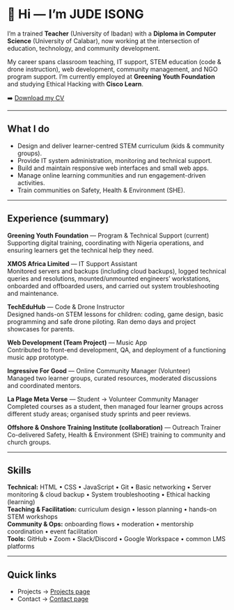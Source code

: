 # 👋 Hi — I’m JUDE ISONG

I’m a trained **Teacher** (University of Ibadan) with a **Diploma in Computer Science** (University of Calabar), now working at the intersection of education, technology, and community development.

My career spans classroom teaching, IT support, STEM education (code & drone instruction), web development, community management, and NGO program support. I’m currently employed at **Greening Youth Foundation** and studying Ethical Hacking with **Cisco Learn**.

➡️ [Download my CV](./resume.pdf)

---

## What I do

- Design and deliver learner-centred STEM curriculum (kids & community groups).  
- Provide IT system administration, monitoring and technical support.  
- Build and maintain responsive web interfaces and small web apps.  
- Manage online learning communities and run engagement-driven activities.  
- Train communities on Safety, Health & Environment (SHE).

---

## Experience (summary)

**Greening Youth Foundation** — Program & Technical Support (current)  
Supporting digital training, coordinating with Nigeria operations, and ensuring learners get the technical help they need.

**XMOS Africa Limited** — IT Support Assistant  
Monitored servers and backups (including cloud backups), logged technical queries and resolutions, mounted/unmounted engineers’ workstations, onboarded and offboarded users, and carried out system troubleshooting and maintenance.

**TechEduHub** — Code & Drone Instructor  
Designed hands-on STEM lessons for children: coding, game design, basic programming and safe drone piloting. Ran demo days and project showcases for parents.

**Web Development (Team Project)** — Music App  
Contributed to front-end development, QA, and deployment of a functioning music app prototype.

**Ingressive For Good** — Online Community Manager (Volunteer)  
Managed two learner groups, curated resources, moderated discussions and coordinated mentors.

**La Plage Meta Verse** — Student → Volunteer Community Manager  
Completed courses as a student, then managed four learner groups across different study areas; organised study sprints and peer reviews.

**Offshore & Onshore Training Institute (collaboration)** — Outreach Trainer  
Co-delivered Safety, Health & Environment (SHE) training to community and church groups.

---

## Skills

**Technical:** HTML • CSS • JavaScript • Git • Basic networking • Server monitoring & cloud backup • System troubleshooting • Ethical hacking (learning)  
**Teaching & Facilitation:** curriculum design • lesson planning • hands-on STEM workshops  
**Community & Ops:** onboarding flows • moderation • mentorship coordination • event facilitation  
**Tools:** GitHub • Zoom • Slack/Discord • Google Workspace • common LMS platforms

---

## Quick links
- Projects → [Projects page](./projects.md)  
- Contact → [Contact page](./contact.md)
